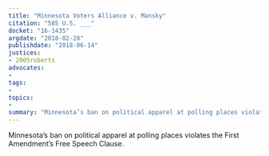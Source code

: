 ```yaml
---
title: "Minnesota Voters Alliance v. Mansky"
citation: "585 U.S. ___"
docket: "16-1435"
argdate: "2018-02-28"
publishdate: "2018-06-14"
justices:
- 2005roberts
advocates:
- 
tags:
- 
topics:
- 
summary: "Minnesota’s ban on political apparel at polling places violates the First Amendment’s Free Speech Clause."
---
```

Minnesota’s ban on political apparel at polling places violates the First Amendment’s Free Speech Clause.

